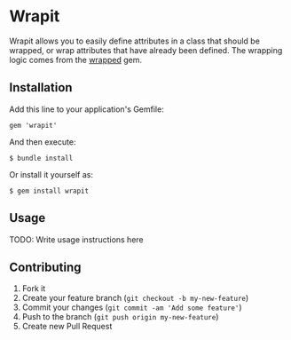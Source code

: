 # Wrapit

Wrapit allows you to easily define attributes in a class that should be wrapped,
or wrap attributes that have already been defined.  The wrapping logic comes from
the [wrapped](https://github.com/mike-burns/wrapped) gem.

## Installation

Add this line to your application's Gemfile:

    gem 'wrapit'

And then execute:

    $ bundle install

Or install it yourself as:

    $ gem install wrapit

## Usage

TODO: Write usage instructions here

## Contributing

1. Fork it
2. Create your feature branch (`git checkout -b my-new-feature`)
3. Commit your changes (`git commit -am 'Add some feature'`)
4. Push to the branch (`git push origin my-new-feature`)
5. Create new Pull Request
